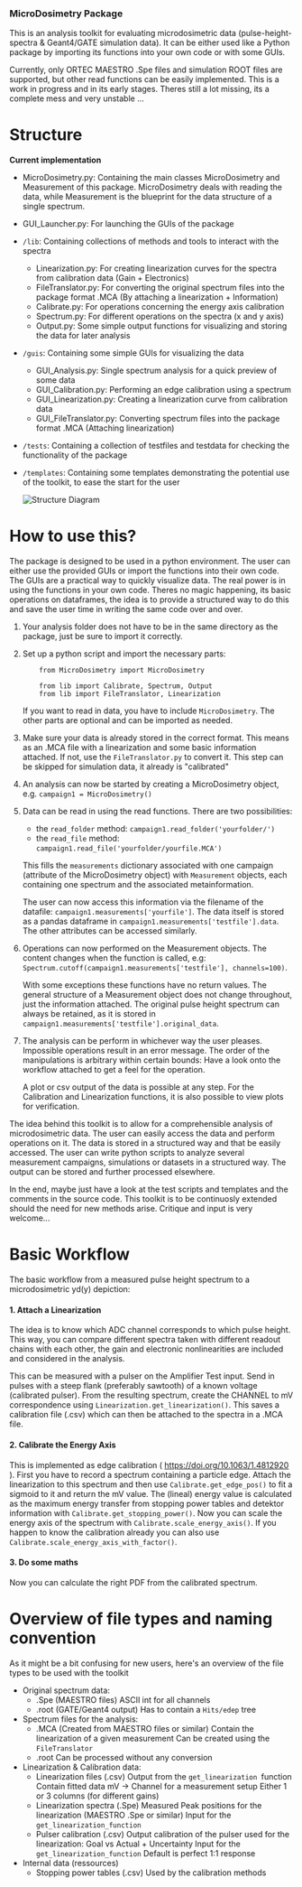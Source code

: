 ### MicroDosimetry Package
This is an analysis toolkit for evaluating microdosimetric data (pulse-height-spectra & Geant4/GATE simulation data). It can be either used like a Python package by importing its functions into your own code or with some GUIs.

Currently, only ORTEC MAESTRO .Spe files and simulation ROOT files are supported, but other read functions can be easily implemented. This is a work in progress and in its early stages. Theres still a lot missing, its a complete mess and very unstable ...

# Structure

**Current implementation**
 - MicroDosimetry.py: Containing the main classes MicroDosimetry and Measurement of this package. MicroDosimetry deals with reading the data, while Measurement is the blueprint for the data structure of a single spectrum.
 - GUI_Launcher.py: For launching the GUIs of the package


 - `/lib`: Containing collections of methods and tools to interact with the spectra
    - Linearization.py: For creating linearization curves for the spectra from calibration data (Gain + Electronics)
    - FileTranslator.py: For converting the original spectrum files into the package format .MCA (By attaching a linearization + Information)
    - Calibrate.py: For operations concerning the energy axis calibration
    - Spectrum.py: For different operations on the spectra (x and y axis)
    - Output.py: Some simple output functions for visualizing and storing the data for later analysis

 - `/guis`: Containing some simple GUIs for visualizing the data
    - GUI_Analysis.py: Single spectrum analysis for a quick preview of some data
    - GUI_Calibration.py: Performing an edge calibration using a spectrum
    - GUI_Linearization.py: Creating a linearization curve from calibration data
    - GUI_FileTranslator.py: Converting spectrum files into the package format .MCA (Attaching linearization)

 - `/tests`: Containing a collection of testfiles and testdata for checking the functionality of the package

- `/templates`: Containing some templates demonstrating the potential use of the toolkit, to ease the start for the user

    ![Structure Diagram](docs/structure_diagram.svg)

# How to use this?

The package is designed to be used in a python environment. The user can either use the provided GUIs or import the functions into their own code. The GUIs are a practical way to quickly visualize data. The real power is in using the functions in your own code. Theres no magic happening, its basic operations on dataframes, the idea is to provide a structured way to do this and save the user time in writing the same code over and over.<br>

1. Your analysis folder does not have to be in the same directory as the package, just be sure to import it correctly.
2. Set up a python script and import the necessary parts:<br>
    ```
        from MicroDosimetry import MicroDosimetry

        from lib import Calibrate, Spectrum, Output
        from lib import FileTranslator, Linearization
    ```

    If you want to read in data, you have to include `MicroDosimetry`. The other parts are optional and can be imported as needed.

3. Make sure your data is already stored in the correct format. This means as an .MCA file with a linearization and some basic information attached. If not, use the `FileTranslator.py` to convert it. This step can be skipped for simulation data, it already is "calibrated"

4. An analysis can now be started by creating a MicroDosimetry object, e.g. `campaign1 = MicroDosimetry()`

5. Data can be read in using the read functions. There are two possibilities:
    - the `read_folder` method: `campaign1.read_folder('yourfolder/')`
    - the `read_file` method: `campaign1.read_file('yourfolder/yourfile.MCA')`

    This fills the `measurements` dictionary associated with one campaign (attribute of the MicroDosimetry object) with `Measurement` objects, each containing one spectrum and the associated metainformation.<br>

    The user can now access this information via the filename of the datafile: `campaign1.measurements['yourfile']`. The data itself is stored as a pandas dataframe in `campaign1.measurements['testfile'].data`. The other attributes can be accessed similarly.<br>

6. Operations can now performed on the Measurement objects. The content changes when the function is called, e.g: ``Spectrum.cutoff(campaign1.measurements['testfile'], channels=100)``.

    With some exceptions these functions have no return values. The general structure of a Measurement object does not change throughout, just the information attached. The original pulse height spectrum can always be retained, as it is stored in `campaign1.measurements['testfile'].original_data`.

7. The analysis can be perform in whichever way the user pleases. Impossible operations result in an error message. The order of the manipulations is arbitrary within certain bounds: Have a look onto the workflow attached to get a feel for the operation.<br>

    A plot or csv output of the data is possible at any step. For the Calibration and Linearization functions, it is also possible to view plots for verification.

The idea behind this toolkit is to allow for a comprehensible analysis of microdosimetric data. The user can easily access the data and perform operations on it. The data is stored in a structured way and that be easily accessed. The user can write python scripts to analyze several measurement campaigns, simulations or datasets in a structured way. The output can be stored and further processed elsewhere.<br>

In the end, maybe just have a look at the test scripts and templates and the comments in the source code. This toolkit is to be continuosly extended should the need for new methods arise. Critique and input is very welcome...

# Basic Workflow

The basic workflow from a measured pulse height spectrum to a microdosimetric yd(y) depiction:

#### 1. Attach a Linearization

The idea is to know which ADC channel corresponds to which pulse height. This way, you can compare different spectra taken with different readout chains with each other, the gain and electronic nonlinearities are included and considered in the analysis.

This can be measured with a pulser on the Amplifier Test input. Send in pulses with a steep flank (preferably sawtooth) of a known voltage (calibrated pulser). From the resulting spectrum, create the CHANNEL to mV correspondence using ``Linearization.get_linearization()``. This saves a calibration file (.csv) which can then be attached to the spectra in a .MCA file.

#### 2. Calibrate the Energy Axis

This is implemented as edge calibration (
https://doi.org/10.1063/1.4812920
). First you have to record a spectrum containing a particle edge. Attach the linearization to this spectrum and then use ``Calibrate.get_edge_pos()`` to fit a sigmoid to it and return the mV value. The (lineal) energy value is calculated as the maximum energy transfer from stopping power tables and detektor information with ``Calibrate.get_stopping_power()``. Now you can scale the energy axis of the spectrum with ``Calibrate.scale_energy_axis()``. If you happen to know the calibration already you can also use ``Calibrate.scale_energy_axis_with_factor()``.

#### 3. Do some maths

Now you can calculate the right PDF from the calibrated spectrum.

# Overview of file types and naming convention

As it might be a bit confusing for new users, here's an overview of the file types to be used with the toolkit

* Original spectrum data:
  * .Spe (MAESTRO files)
    ASCII int for all channels
  * .root (GATE/Geant4 output)
    Has to contain a `Hits/edep` tree
* Spectrum files for the analysis:
  * .MCA (Created from MAESTRO files or similar)
    Contain the linearization of a given measurement
    Can be created using the `FileTranslator`
  * .root
    Can be processed without any conversion
* Linearization & Calibration data:
  * Linearization files (.csv)
    Output from the `get_linearization `function
    Contain fitted data mV -> Channel for a measurement setup
    Either 1 or 3 columns (for different gains)
  * Linearization spectra (.Spe)
    Measured Peak positions for the linearization (MAESTRO .Spe or similar)
    Input for the `get_linearization_function`
  * Pulser calibration (.csv)
    Output calibration of the pulser used for the linearization: Goal vs Actual + Uncertainty
    Input for the `get_linearization_function`
    Default is perfect 1:1 response
* Internal data (ressources)
  * Stopping power tables (.csv)
    Used by the calibration methods